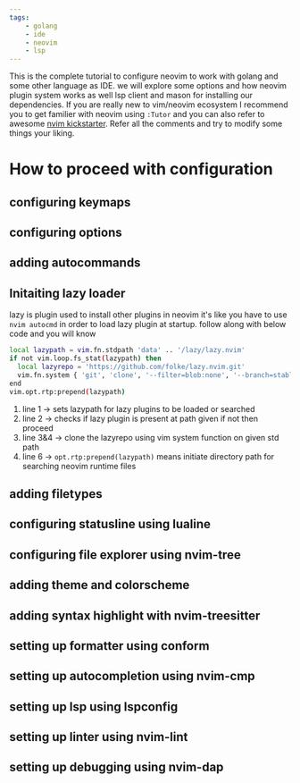 ```yaml
---
tags:
    - golang
    - ide
    - neovim
    - lsp
---
```


This is the complete tutorial to configure neovim to work with golang and some other language as IDE. we will explore some options and how neovim plugin system works as well lsp client and mason for installing our dependencies. If you are really new to vim/neovim ecosystem I recommend you to get familier with neovim using `:Tutor` and you can also refer to awesome [nvim kickstarter](https://github.com/nvim-lua/kickstart.nvim). Refer all the comments and try to modify some things your liking.

# How to proceed with configuration

## configuring keymaps

## configuring options

## adding autocommands

## Initaiting lazy loader

lazy is plugin used to install other plugins in neovim it's like you have to use `nvim autocmd` in order to load lazy plugin at startup. follow along with below code and you will know

```sh linenums="1"
local lazypath = vim.fn.stdpath 'data' .. '/lazy/lazy.nvim'
if not vim.loop.fs_stat(lazypath) then
  local lazyrepo = 'https://github.com/folke/lazy.nvim.git'
  vim.fn.system { 'git', 'clone', '--filter=blob:none', '--branch=stable', lazyrepo, lazypath }
end 
vim.opt.rtp:prepend(lazypath)
```

1. line 1 &rarr; sets lazypath for lazy plugins to be loaded or searched
2. line 2 &rarr; checks if lazy plugin is present at path given if not then proceed
3. line 3&4 &rarr; clone the lazyrepo using vim system function on given std path
4. line 6 &rarr; `opt.rtp:prepend(lazypath)` means initiate directory path for searching neovim runtime files

## adding filetypes 

## configuring statusline using lualine

## configuring file explorer using nvim-tree

## adding theme and colorscheme

## adding syntax highlight with nvim-treesitter

## setting up formatter using conform 

## setting up autocompletion using nvim-cmp

## setting up lsp using lspconfig

## setting up linter using nvim-lint

## setting up debugging using nvim-dap


